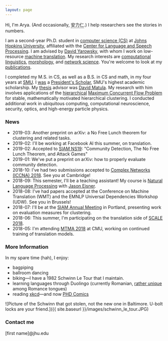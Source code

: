 ```yaml
---
layout: page
---
```


<style>
/* Tooltip container */
.tooltip {
  position: relative;
  display: inline-block;
  border-bottom: 1px dotted black; /* If you want dots under the hoverable text */
}

/* Tooltip text */
.tooltip .tooltiptext {
  visibility: hidden;
  width: 300px;
  background-color: black;
  color: #fff;
  text-align: center;
  padding: 5px 0;
  border-radius: 6px;
 
  /* Position the tooltip text - see examples below! */
  position: absolute;
  z-index: 1;
}

/* Show the tooltip text when you mouse over the tooltip container */
.tooltip:hover .tooltiptext {
  visibility: visible;
}
</style>


Hi, I'm Arya. (And occasionally,  <span class="tooltip">安力仁<span class="tooltiptext"> Bestowed upon me by the boundlessly clever Shuoyang Ding. <a href="http://www.cs.jhu.edu/~sding/">http://www.cs.jhu.edu/~sding/</a></span></span>.) I help researchers see the stories in numbers.

I am a second-year Ph.D. student in [computer science (CS)](https://www.cs.jhu.edu) at [Johns Hopkins University](https://www.jhu.edu), affiliated with the [Center for Language and Speech Processing](https://www.clsp.jhu.edu).
I am advised by [David Yarowsky](https://www.cs.jhu.edu/faculty/david-yarowsky/), with whom I work on low-resource [machine translation](https://en.wikipedia.org/wiki/Machine_translation).
My research interests are [computational linguistics](https://en.wikipedia.org/wiki/Computational_linguistics), [morphology](https://en.wikipedia.org/wiki/Morphology_(linguistics)), and [network science](https://en.wikipedia.org/wiki/Network_science). You're welcome to look at my [publications](publications).

I completed my M.S. in CS, as well as a B.S. in CS and math, in my four years at [SMU](https://en.wikipedia.org/wiki/Southern_Methodist_University).
I [was](https://www.smu.edu/Academics/PS/Alumni/2017Alumni) a [President's Scholar](http://www.smu.edu/academics/PS), SMU's highest academic scholarship.
My [thesis](https://search.proquest.com/docview/1907180434?pq-origsite=gscholar) advisor was [David Matula](http://lyle.smu.edu/~matula/).
My research with him involves applications of the [hierarchical](http://dl.acm.org/citation.cfm?id=1415200) [Maximum Concurrent Flow Problem](https://en.wikipedia.org/wiki/Multi-commodity_flow_problem) for stable, mathematically motivated hierarchical clustering.
I conducted additional work in ubiquitous computing, computational neuroscience, security, optics, and high-energy particle physics.

### News

- 2019-03: Another preprint on arXiv: a No Free Lunch theorem for clustering and related tasks.
- 2019-02: I'll be working at Facebook AI this summer, on translation.
- 2019-02: Accepted to [SIAM NS19](https://www.siam.org/Conferences/CM/Main/ns19): "Community Detection, The No Free Lunch Theorem, and Attack Games"
- 2019-01: We've put a preprint on arXiv: how to properly evaluate community detection.
- 2018-10: I've had two submissions accepted to [Complex Networks (ICCNA) 2018](https://www.complexnetworks.org). See you at Cambridge!
- 2018-09: This semester, I'll be a teaching assistant! My course is [Natural Language Processing](http://www.cs.jhu.edu/~jason/465/) with [Jason Eisner](http://www.cs.jhu.edu/~jason/).
- 2018-08: I've had papers accepted at the Conference on Machine Translation (WMT) and the EMNLP Universal Dependencies Workshop (UDW). See you in Brussels!
- 2018-07: I'll be at the [SIAM Annual Meeting](http://www.siam.org/meetings/an18/) in Portland, presenting work on evaluation measures for clustering.
- 2018-06: This summer, I'm participating on the translation side of [SCALE 2018](https://hltcoe.jhu.edu/research/scale/scale-2018/). 
- 2018-05: I'm attending [MTMA 2018](http://www.statmt.org/mtma18/) at CMU, working on continued training of translation models.

### More Information

In my spare time (hah), I enjoy:

- bagpiping
- ballroom dancing
- biking—I have a 1982 Schwinn Le Tour that I maintain.
- learning languages through Duolingo (currently Romanian, [rather unique](https://en.wikipedia.org/wiki/History_of_Romanian) among Romance tongues)
- reading [xkcd](http://xkcd.com)—and now [PHD Comics](http://www.phdcomics.com)

![Picture of the Schwinn that got stolen, not the new one in Baltimore. U-bolt locks are your friend.]({{ site.baseurl }}/images/schwinn_le_tour.JPG)

### Contact me

[first name]@jhu.edu
